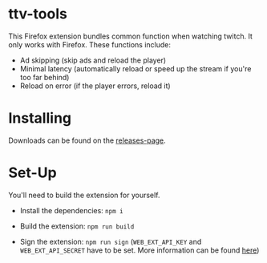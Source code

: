 # ttv-tools

This Firefox extension bundles common function when watching twitch. It only works with Firefox.
These functions include:

* Ad skipping (skip ads and reload the player)
* Minimal latency (automatically reload or speed up the stream if you're too far behind)
* Reload on error (if the player errors, reload it)

# Installing

Downloads can be found on the [releases-page](https://github.com/Nerixyz/ttv-tools/releases).

# Set-Up

You'll need to build the extension for yourself.
* Install the dependencies: `npm i`
* Build the extension: `npm run build`

* Sign the extension: `npm run sign` (`WEB_EXT_API_KEY` and `WEB_EXT_API_SECRET` have to be set. More information can be found [here](https://extensionworkshop.com/documentation/develop/web-ext-command-reference/#web-ext-sign))
